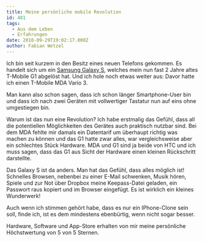 ```yaml
---
title: Meine persönliche mobile Revolution
id: 481
tags:
  - Aus dem Leben
  - Erfahrungen
date: 2010-09-29T19:02:17.000Z
author: Fabian Wetzel
---
```


Ich bin seit kurzem in den Besitz eines neuen Telefons gekommen. Es handelt sich um ein [Samsung Galaxy S](http://www.amazon.de/gp/product/B003NCX6ZS?ie=UTF8&amp;tag=fabsenetfabse-21&amp;linkCode=as2&amp;camp=1638&amp;creative=19454&amp;creativeASIN=B003NCX6ZS), welches mein nun fast 2 Jahre altes T-Mobile G1 abgelöst hat. Und ich hole noch etwas weiter aus: Davor hatte ich einen T-Mobile MDA Vario 3.

Man kann also schon sagen, dass ich schon länger Smartphone-User bin und dass ich nach zwei Geräten mit vollwertiger Tastatur nun auf eins ohne umgestiegen bin.

Warum ist das nun eine Revolution? Ich habe erstmalig das Gefühl, dass all die potentiellen Möglichkeiten des Gerätes auch praktisch nutzbar sind. Bei dem MDA fehlte mir damals ein Datentarif um überhaupt richtig was machen zu können und das G1 hatte zwar alles, war vergleichsweise aber ein schlechtes Stück Hardware. MDA und G1 sind ja beide von HTC und ich muss sagen, dass das G1 aus Sicht der Hardware einen kleinen Rückschritt darstellte.

Das Galaxy S ist da anders. Man hat das Gefühl, dass alles möglich ist! Schnelles Browsen, nebenbei zu einer E-Mail schwenken, Musik hören, Spiele und zur Not über Dropbox meine Keepass-Datei geladen, ein Passwort raus kopiert und im Browser eingefügt. Es ist wirklich ein kleines Wunderwerk!

Auch wenn ich stimmen gehört habe, dass es nur ein IPhone-Clone sein soll, finde ich, ist es dem mindestens ebenbürtig, wenn nicht sogar besser.

Hardware, Software und App-Store erhalten von mir meine persönliche Höchstwertung von 5 von 5 Sternen.

